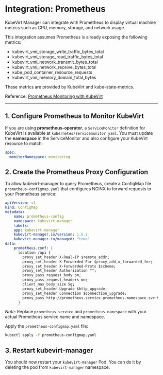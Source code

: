 # Integration: Prometheus

KubeVirt Manager can integrate with Prometheus to display virtual machine metrics such as CPU, memory, storage, and network usage.

This integration assumes Prometheus is already exposing the following metrics:

  * kubevirt_vmi_storage_write_traffic_bytes_total
  * kubevirt_vmi_storage_read_traffic_bytes_total
  * kubevirt_vmi_network_transmit_bytes_total
  * kubevirt_vmi_network_receive_bytes_total
  * kube_pod_container_resource_requests
  * kubevirt_vmi_memory_domain_total_bytes

These metrics are provided by KubeVirt and kube-state-metrics.

Reference: [Prometheus Monitoring with KubeVirt](https://kubevirt.io/user-guide/user_workloads/component_monitoring/)

---
## 1. Configure Prometheus to Monitor KubeVirt

If you are using **prometheus-operator**, a `ServiceMonitor` definition for KubeVirt is available at `kubernetes/servicemonitor.yaml`.
You must update the **namespace** in the ServiceMonitor and also configure your KubeVirt resource to match:

```yaml
spec:
  monitorNamespace: monitoring
```

## 2. Create the Prometheus Proxy Configuration

To allow kubevirt-manager to query Prometheus, create a ConfigMap file `prometheus-configmap.yaml` that configures NGINX to forward requests to your Prometheus service:

```yaml
apiVersion: v1
kind: ConfigMap
metadata:
    name: prometheus-config
    namespace: kubevirt-manager
    labels:
    app: kubevirt-manager
    kubevirt-manager.io/version: 1.5.2
    kubevirt-manager.io/managed: "true"
data:
    prometheus.conf: |
      location /api {
        proxy_set_header X-Real-IP $remote_addr;
        proxy_set_header X-Forwarded-For $proxy_add_x_forwarded_for;
        proxy_set_header X-Forwarded-Proto $scheme;
        proxy_set_header Authorization "";
        proxy_pass_request_body on;
        proxy_pass_request_headers on;
        client_max_body_size 5g;
        proxy_set_header Upgrade $http_upgrade;
        proxy_set_header Connection $connection_upgrade;
        proxy_pass http://prometheus-service.prometheus-namespace.svc:9090;
      }
```

*Note:*  Replace `prometheus-service` and `prometheus-namespace` with your actual Prometheus service name and namespace.

Apply the `prometheus-configmap.yaml` file:
```sh
kubectl apply -f prometheus-configmap.yaml
```

## 3. Restart kubevirt-manager

You should now restart your `kubevirt-manager` Pod. You can do it by deleting the pod from `kubevirt-manager` namespace.
